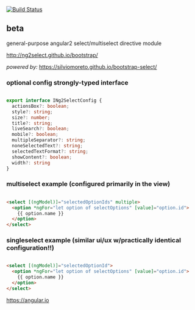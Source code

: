 <!--
  Title: ng2select
  Description: Angular 2 bootstrap select directive module
  Author: ng2select
  -->

[![Build Status](https://travis-ci.org/ng2select/bootstrap.svg?branch=master)](https://travis-ci.org/ng2select/bootstrap)

## beta

general-purpose angular2 select/multiselect directive module

http://ng2select.github.io/bootstrap/

_powered by:_ 
https://silviomoreto.github.io/bootstrap-select/

### optional config strongly-typed interface

```TypeScript

export interface INg2SelectConfig {
  actionsBox?: boolean;
  style?: string;
  size?: number;
  title?: string;
  liveSearch?: boolean;
  mobile?: boolean;
  multipleSeparator?: string;
  noneSelectedText?: string;
  selectedTextFormat?: string;
  showContent?: boolean;
  width?: string
}

```

### multiselect example (configured primarily in the view)

```HTML

<select [(ngModel)]="selectedOptionIds" multiple>
  <option *ngFor="let option of selectOptions" [value]="option.id">
    {{ option.name }}
  </option>
</select>

```

### singleselect example (similar ui/ux w/practically identical configuration!!)

```HTML

<select [(ngModel)]="selectedOptionId">
  <option *ngFor="let option of selectOptions" [value]="option.id">
    {{ option.name }}
  </option>
</select>

```

https://angular.io
